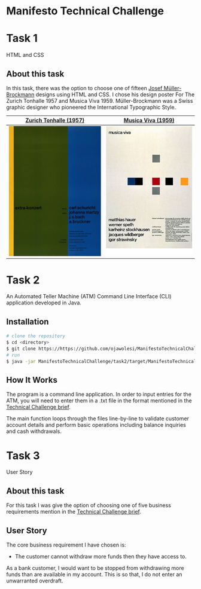 # Manifesto Technical Challenge

# Task 1
HTML and CSS

## About this task
In this task, there was the option to choose one of fifteen [Josef Müller-Brockmann](https://en.wikipedia.org/wiki/Josef_M%C3%BCller-Brockmann) designs using HTML and CSS. I chose his design poster For The Zurich Tonhalle 1957 and Musica Viva 1959. Müller-Brockmann was a Swiss graphic designer who pioneered the International Typographic Style.

[Zurich Tonhalle (1957)]() |  [Musica Viva (1959)]()
:-------------------------:|:-------------------------:
![Zurich Tonhalle poster](https://github.com/ojawolesi/ManifestoTechnicalChallenge/blob/master/task1/Extra-konzert%20on%20Flickr%20-%20Photo%20Sharing!.jpg)  |  ![Musica Viva poster](https://github.com/ojawolesi/ManifestoTechnicalChallenge/blob/master/task1/Musica%20Viva%20Kleiner%20Tonhallesaal%20-%201959%20on%20Flickr%20-%20Photo%20Sharing!.jpg)

# Task 2
An Automated Teller Machine (ATM) Command Line Interface (CLI) application developed in Java. 
## Installation
``` bash
# clone the repository
$ cd <directory>
$ git clone https://https://github.com/ojawolesi/ManifestoTechnicalChallenge.git
# run
$ java -jar ManifestoTechnicalChallenge/task2/target/ManifestoTechnicalChallenge-1.0-SNAPSHOT.jar <filepath>
```

## How It Works

The program is a command line application. In order to input entries  for the ATM, you will need to enter them in a .txt file in the format mentioned in the [Technical Challenge brief](https://github.com/ojawolesi/ManifestoTechnicalChallenge/blob/master/Technical%20test%20-%20full%20stack.docx%20(9)%20(2).pdf).

The main function loops through the files line-by-line to validate customer account details and perform basic
operations including balance inquiries and cash withdrawals.

# Task 3
User Story

## About this task
For this task I was give the option of choosing one of five business requirements mention in the [Technical Challenge brief](https://github.com/ojawolesi/ManifestoTechnicalChallenge/blob/master/Technical%20test%20-%20full%20stack.docx%20(9)%20(2).pdf).

## User Story

The core business requirement I have chosen is:
* The customer cannot withdraw more funds then they have access to.

As a bank customer, I would want to be stopped from withdrawing more funds than are available in my account. This is so that, I do not enter an unwarranted overdraft.